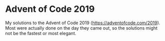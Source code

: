 # Advent of Code 2019
My solutions to the Advent of Code 2019 (https://adventofcode.com/2019). Most were actually done on the day they came out, so the solutions might not be the fastest or most elegant.
